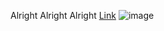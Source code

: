 Alright Alright Alright 
[Link](https://www.timeanddate.com/worldclock/)
![image](https://ichef.bbci.co.uk/news/976/mcs/media/images/52643000/jpg/_52643212_worldclocks_thinkstock.jpg)

